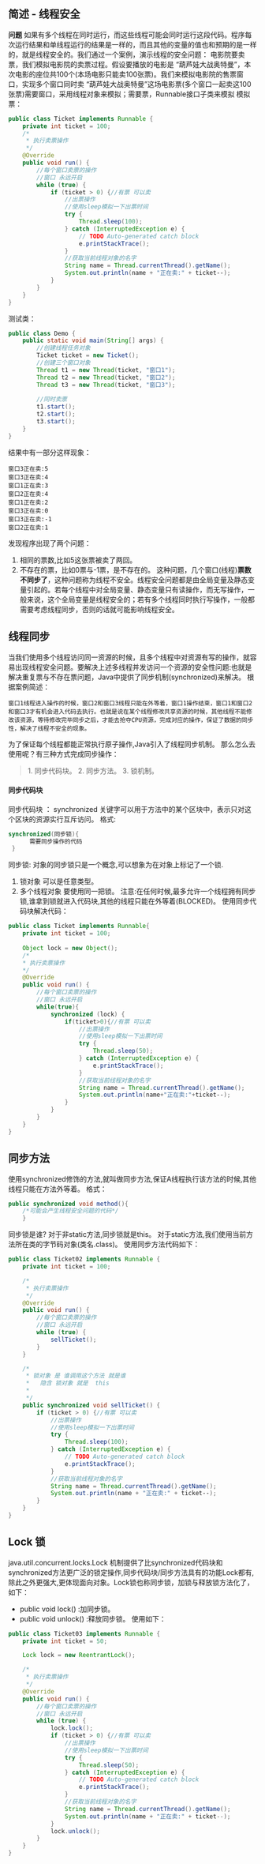 ## 简述 - 线程安全
**问题**
如果有多个线程在同时运行，而这些线程可能会同时运行这段代码。程序每次运行结果和单线程运行的结果是一样的，而且其他的变量的值也和预期的是一样的，就是线程安全的。我们通过一个案例，演示线程的安全问题：
电影院要卖票，我们模拟电影院的卖票过程。假设要播放的电影是 “葫芦娃大战奥特曼”，本次电影的座位共100个(本场电影只能卖100张票)。我们来模拟电影院的售票窗口，实现多个窗口同时卖 “葫芦娃大战奥特曼”这场电影票(多个窗口一起卖这100张票)需要窗口，采用线程对象来模拟；需要票，Runnable接口子类来模拟
模拟票：
```java       
public class Ticket implements Runnable {
    private int ticket = 100;
    /*
     * 执行卖票操作
     */
    @Override
    public void run() {
        //每个窗口卖票的操作
        //窗口 永远开启
        while (true) {
            if (ticket > 0) {//有票 可以卖
                //出票操作
                //使用sleep模拟一下出票时间
                try {
                    Thread.sleep(100);
                } catch (InterruptedException e) {
                    // TODO Auto‐generated catch block
                    e.printStackTrace();
                }
                //获取当前线程对象的名字
                String name = Thread.currentThread().getName();
                System.out.println(name + "正在卖:" + ticket‐‐);
            }
        }
    }
}
```
测试类：
```java
public class Demo {
    public static void main(String[] args) {    
        //创建线程任务对象        
        Ticket ticket = new Ticket();        
        //创建三个窗口对象        
        Thread t1 = new Thread(ticket, "窗口1");        
        Thread t2 = new Thread(ticket, "窗口2");        
        Thread t3 = new Thread(ticket, "窗口3");        
               
        //同时卖票        
        t1.start();        
        t2.start();
        t3.start();        
    }    
}
```
结果中有一部分这样现象：
```text
窗口3正在卖:5
窗口3正在卖:4
窗口1正在卖:3
窗口2正在卖:4
窗口1正在卖:2
窗口3正在卖:0
窗口3正在卖:-1
窗口2正在卖:1
```
发现程序出现了两个问题：
1. 相同的票数,比如5这张票被卖了两回。
2. 不存在的票，比如0票与-1票，是不存在的。
这种问题，几个窗口(线程)**票数不同步了**，这种问题称为线程不安全。线程安全问题都是由全局变量及静态变量引起的。若每个线程中对全局变量、静态变量只有读操作，而无写操作，一般来说，这个全局变量是线程安全的；若有多个线程同时执行写操作，一般都需要考虑线程同步，否则的话就可能影响线程安全。

## 线程同步
当我们使用多个线程访问同一资源的时候，且多个线程中对资源有写的操作，就容易出现线程安全问题。要解决上述多线程并发访问一个资源的安全性问题:也就是解决重复票与不存在票问题，Java中提供了同步机制(synchronized)来解决。
根据案例简述：
```text
窗口1线程进入操作的时候，窗口2和窗口3线程只能在外等着，窗口1操作结束，窗口1和窗口2和窗口3才有机会进入代码去执行。也就是说在某个线程修改共享资源的时候，其他线程不能修改该资源，等待修改完毕同步之后，才能去抢夺CPU资源，完成对应的操作，保证了数据的同步性，解决了线程不安全的现象。
```

为了保证每个线程都能正常执行原子操作,Java引入了线程同步机制。
那么怎么去使用呢？有三种方式完成同步操作：
<blockquote >
1. 同步代码块。
2. 同步方法。
3. 锁机制。
</blockquote >

#### 同步代码块
同步代码块 ： synchronized 关键字可以用于方法中的某个区块中，表示只对这个区块的资源实行互斥访问。
格式:
```java
synchronized(同步锁){
      需要同步操作的代码
 }
```
 
同步锁:
对象的同步锁只是一个概念,可以想象为在对象上标记了一个锁.
1. 锁对象 可以是任意类型。
2. 多个线程对象 要使用同一把锁。
注意:在任何时候,最多允许一个线程拥有同步锁,谁拿到锁就进入代码块,其他的线程只能在外等着(BLOCKED)。
使用同步代码块解决代码：
```java
public class Ticket implements Runnable{
    private int ticket = 100;    
    
    Object lock = new Object();    
    /*    
    * 执行卖票操作    
    */    
    @Override    
    public void run() {    
        //每个窗口卖票的操作         
        //窗口 永远开启         
        while(true){        
            synchronized (lock) {            
                if(ticket>0){//有票 可以卖                
                    //出票操作                    
                    //使用sleep模拟一下出票时间                     
                    try {                    
                        Thread.sleep(50);                        
                    } catch (InterruptedException e) {                    
                        e.printStackTrace();                        
                    }                    
                    //获取当前线程对象的名字                     
                    String name = Thread.currentThread().getName();                    
                    System.out.println(name+"正在卖:"+ticket‐‐);                    
                }                
            } 
        }
    }
}
```

## 同步方法
使用synchronized修饰的方法,就叫做同步方法,保证A线程执行该方法的时候,其他线程只能在方法外等着。
格式：
```java
public synchronized void method(){
    /*可能会产生线程安全问题的代码*/
    }
```
同步锁是谁?
对于非static方法,同步锁就是this。
对于static方法,我们使用当前方法所在类的字节码对象(类名.class)。
使用同步方法代码如下：
```java
public class Ticket02 implements Runnable {
    private int ticket = 100;

    /*
     * 执行卖票操作
     */
    @Override
    public void run() {
        //每个窗口卖票的操作         
        //窗口 永远开启         
        while (true) {
            sellTicket();
        }
    }

    /*
     * 锁对象 是 谁调用这个方法 就是谁
     *   隐含 锁对象 就是  this
     *
     */
    public synchronized void sellTicket() {
        if (ticket > 0) {//有票 可以卖  
            //出票操作
            //使用sleep模拟一下出票时间
            try {
                Thread.sleep(100);
            } catch (InterruptedException e) {
                // TODO Auto‐generated catch block  
                e.printStackTrace();
            }
            //获取当前线程对象的名字
            String name = Thread.currentThread().getName();
            System.out.println(name + "正在卖:" + ticket‐‐);
        }
    }
}
```

## Lock 锁
java.util.concurrent.locks.Lock 机制提供了比synchronized代码块和synchronized方法更广泛的锁定操作,同步代码块/同步方法具有的功能Lock都有,除此之外更强大,更体现面向对象。Lock锁也称同步锁，加锁与释放锁方法化了，如下：
- public void lock() :加同步锁。
- public void unlock() :释放同步锁。
使用如下：
```java
public class Ticket03 implements Runnable {
    private int ticket = 50;

    Lock lock = new ReentrantLock();

    /*
     * 执行卖票操作
     */
    @Override
    public void run() {
        //每个窗口卖票的操作         
        //窗口 永远开启         
        while (true) {
            lock.lock();
            if (ticket > 0) {//有票 可以卖
                //出票操作                 
                //使用sleep模拟一下出票时间                 
                try {
                    Thread.sleep(50);
                } catch (InterruptedException e) {
                    // TODO Auto‐generated catch block
                    e.printStackTrace();
                }
                //获取当前线程对象的名字
                String name = Thread.currentThread().getName();
                System.out.println(name + "正在卖:" + ticket--);
            }
            lock.unlock();
        }
    }
}
```
